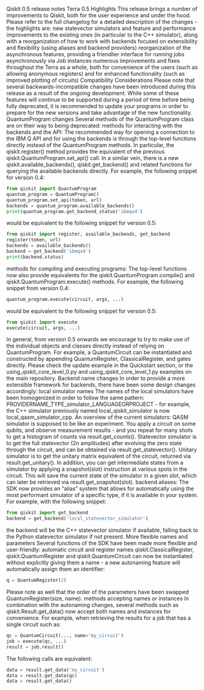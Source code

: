 Qiskit 0.5 release notes
Terra 0.5
Highlights
This release brings a number of improvements to Qiskit, both for the user experience and under the hood. Please refer to the full changelog for a detailed description of the changes - the highlights are: 
new statevector simulators and feature and performance improvements to the existing ones (in particular to the C++ simulator), along with a reorganization of how to work with backends focused on extensibility and flexibility (using aliases and backend providers)
reorganization of the asynchronous features, providing a friendlier interface for running jobs asynchronously via Job instances
numerous improvements and fixes throughout the Terra as a whole, both for convenience of the users (such as allowing anonymous registers) and for enhanced functionality (such as improved plotting of circuits)
Compatibility Considerations
Please note that several backwards-incompatible changes have been introduced during this release as a result of the ongoing development. While some of these features will continue to be supported during a period of time before being fully deprecated, it is recommended to update your programs in order to prepare for the new versions and take advantage of the new functionality.
QuantumProgram changes
Several methods of the QuantumProgram class are on their way to being deprecated:
methods for interacting with the backends and the API:
The recommended way for opening a connection to the IBM Q API and for using the backends is through the top-level functions directly instead of the QuantumProgram methods. In particular, the qiskit.register() method provides the equivalent of the previous qiskit.QuantumProgram.set_api() call. In a similar vein, there is a new qiskit.available_backends(), qiskit.get_backend() and related functions for querying the available backends directly. For example, the following snippet for version 0.4:
```python
from qiskit import QuantumProgram
quantum_program = QuantumProgram()
quantum_program.set_api(token, url)
backends = quantum_program.available_backends()
print(quantum_program.get_backend_status('ibmqx4')
```
would be equivalent to the following snippet for version 0.5:
```python
from qiskit import register, available_backends, get_backend
register(token, url)
backends = available_backends()
backend = get_backend('ibmqx4')
print(backend.status)
```
methods for compiling and executing programs:
The top-level functions now also provide equivalents for the qiskit.QuantumProgram.compile() and qiskit.QuantumProgram.execute() methods. For example, the following snippet from version 0.4:
```python
quantum_program.execute(circuit, args, ...)
```
would be equivalent to the following snippet for version 0.5:
```python
from qiskit import execute
execute(circuit, args, ...)
```
In general, from version 0.5 onwards we encourage to try to make use of the individual objects and classes directly instead of relying on QuantumProgram. For example, a QuantumCircuit can be instantiated and constructed by appending QuantumRegister, ClassicalRegister, and gates directly. Please check the update example in the Quickstart section, or the using_qiskit_core_level_0.py and using_qiskit_core_level_1.py examples on the main repository.
Backend name changes
In order to provide a more extensible framework for backends, there have been some design changes accordingly:
local simulator names
The names of the local simulators have been homogenized in order to follow the same pattern: PROVIDERNAME_TYPE_simulator_LANGUAGEORPROJECT - for example, the C++ simulator previously named local_qiskit_simulator is now local_qasm_simulator_cpp. An overview of the current simulators:
QASM simulator is supposed to be like an experiment. You apply a circuit on some qubits, and observe measurement results - and you repeat for many shots to get a histogram of counts via result.get_counts().
Statevector simulator is to get the full statevector (2n amplitudes) after evolving the zero state through the circuit, and can be obtained via result.get_statevector().
Unitary simulator is to get the unitary matrix equivalent of the circuit, returned via result.get_unitary().
In addition, you can get intermediate states from a simulator by applying a snapshot(slot) instruction at various spots in the circuit. This will save the current state of the simulator in a given slot, which can later be retrieved via result.get_snapshot(slot).
backend aliases:
The SDK now provides an “alias” system that allows for automatically using the most performant simulator of a specific type, if it is available in your system. For example, with the following snippet:
```python
from qiskit import get_backend
backend = get_backend('local_statevector_simulator')
```
the backend will be the C++ statevector simulator if available, falling back to the Python statevector simulator if not present.
More flexible names and parameters
Several functions of the SDK have been made more flexible and user-friendly:
automatic circuit and register names
qiskit.ClassicalRegister, qiskit.QuantumRegister and qiskit.QuantumCircuit can now be instantiated without explicitly giving them a name - a new autonaming feature will automatically assign them an identifier:
```python
q = QuantumRegister(2)
```
Please note as well that the order of the parameters have been swapped QuantumRegister(size, name).
methods accepting names or instances
In combination with the autonaming changes, several methods such as qiskit.Result.get_data() now accept both names and instances for convenience. For example, when retrieving the results for a job that has a single circuit such as:
```python
qc = QuantumCircuit(..., name='my_circuit')
job = execute(qc, ...)
result = job.result()
```
The following calls are equivalent:
```python
data = result.get_data('my_circuit')
data = result.get_data(qc)
data = result.get_data()
```